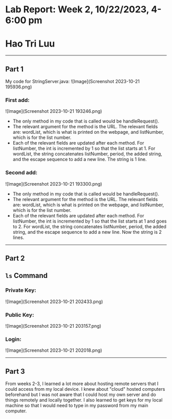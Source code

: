 # Lab Report: Week 2, 10/22/2023, 4-6:00 pm
# Hao Tri Luu

---
## Part 1
My code for StringServer.java:
![Image](Screenshot 2023-10-21 195936.png)

### First add:
![Image](Screenshot 2023-10-21 193246.png)
- The only method in my code that is called would be handleRequest().
- The relevant argument for the method is the URL. The relevant fields are: wordList, which is what is printed on the webpage, and listNumber, which is for the list number.
- Each of the relevant fields are updated after each method. For listNumber, the int is incremented by 1 so that the list starts at 1. For wordList, the string concatenates listNumber, period, the added string, and the escape sequence to add a new line. The string is 1 line.

### Second add:
![Image](Screenshot 2023-10-21 193300.png)
- The only method in my code that is called would be handleRequest().
- The relevant argument for the method is the URL. The relevant fields are: wordList, which is what is printed on the webpage, and listNumber, which is for the list number.
- Each of the relevant fields are updated after each method. For listNumber, the int is incremented by 1 so that the list starts at 1 and goes to 2. For wordList, the string concatenates listNumber, period, the added string, and the escape sequence to add a new line. Now the string is 2 lines.

---
## Part 2
## **```ls``` Command**
### Private Key:
![Image](Screenshot 2023-10-21 202433.png)

### Public Key:
![Image](Screenshot 2023-10-21 203157.png)

### Login:
![Image](Screenshot 2023-10-21 202018.png)

---
## Part 3
From weeks 2-3, I learned a lot more about hosting remote servers that I could access from my local device. I knew about "cloud" hosted computers beforehand but I was not aware that I could host my own server and do things remotely and locally together. I also learned to get keys for my local machine so that I would need to type in my password from my main computer.
